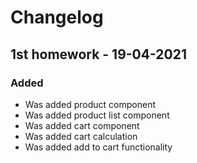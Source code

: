# Changelog

## 1st homework - 19-04-2021
### Added
- Was added product component
- Was added product list component
- Was added cart component
- Was added cart calculation
- Was added add to cart functionality 
